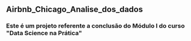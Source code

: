## Airbnb_Chicago_Analise_dos_dados

### Este é um projeto referente a conclusão do Módulo I do curso "Data Science na Prática"

